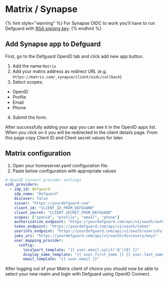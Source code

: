 # Matrix / Synapse

{% hint style="warning" %}
For Synapse OIDC to work you'll have to run Defguard with [RSA signing key](../setting-up-your-instance/docker-compose.md#openid-rsa-setup).
{% endhint %}

## Add Synapse app to Defguard

First, go to the Defguard OpenID tab and click add new app button.

1. Add the name `Matrix`
2. Add your matrix address as redirect URL (e.g. `https://matrix.com/_synapse/client/oidc/callback`)
3. Select scopes:

* OpenID
* Profile
* Email
* Phone

4. Submit the form.

After successfully adding your app you can see it in the OpenID apps list. When you click on it you will be redirected to the client details page. From this page copy Client ID and Client secret values for later.

## Matrix configuration

1. Open your homeserver.yaml configuration file.
2. Paste below configuration with appropriate values

```yaml
# OpenID Connect provider settings
oidc_providers:
  - idp_id: Defguard
    idp_name: "Defguard"
    discover: false
    issuer: "https://yourdefguard.com"
    client_id: "CLIENT_ID_FROM_DEFGUARD"  
    client_secret: "CLIENT_SECRET_FROM_DEFGUARD"  
    scopes: ["openid", "profile", "email", "phone"]
    authorization_endpoint: "https://yourdefguard.com/api/v1/oauth/authorize"
    token_endpoint: "https://yourdefguard.com/api/v1/oauth/token"
    userinfo_endpoint: "https://yourdefguard.com/api/v1/oauth/userinfo"
    jwks_uri: "https://yourdefguard.com/api/v1/oauth/discovery/keys"
    user_mapping_provider:
      config:
        localpart_template: "{{ user.email.split('@')[0] }}"
        display_name_template: "{{ user.first_name }} {{ user.last_name }}"
        email_template: "{{ user.email }}"
```

After logging out of your Matrix client of choice you should now be able to select your new realm and login with Defguard using OpenID Connect.
